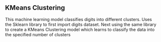 ## KMeans Clustering

This machine learning model classifies digits into different clusters. Uses the Sklearn library to first import digits dataset. Next using the same library to create a KMeans Clustering model which learns to classify the data into the specified number of clusters
